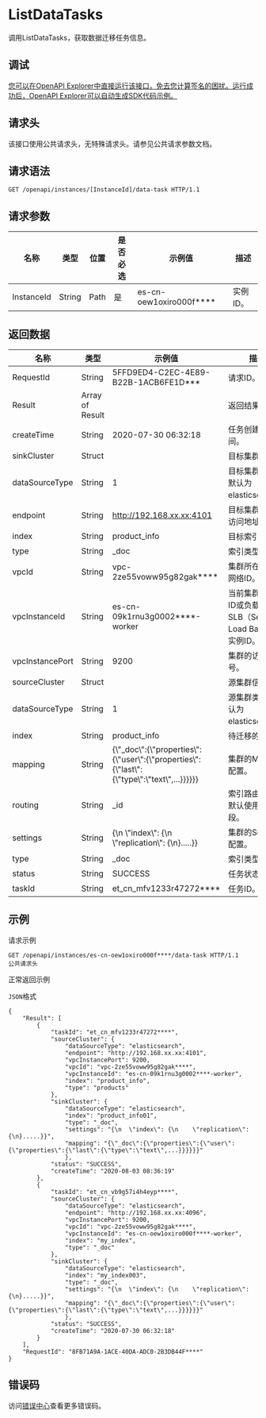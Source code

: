 # ListDataTasks

调用ListDataTasks，获取数据迁移任务信息。

## 调试

[您可以在OpenAPI Explorer中直接运行该接口，免去您计算签名的困扰。运行成功后，OpenAPI Explorer可以自动生成SDK代码示例。](https://api.aliyun.com/#product=elasticsearch&api=ListDataTasks&type=ROA&version=2017-06-13)

## 请求头

该接口使用公共请求头，无特殊请求头。请参见公共请求参数文档。

## 请求语法

```
GET /openapi/instances/[InstanceId]/data-task HTTP/1.1
```

## 请求参数

|名称|类型|位置|是否必选|示例值|描述|
|--|--|--|----|---|--|
|InstanceId|String|Path|是|es-cn-oew1oxiro000f\*\*\*\*|实例ID。 |

## 返回数据

|名称|类型|示例值|描述|
|--|--|---|--|
|RequestId|String|5FFD9ED4-C2EC-4E89-B22B-1ACB6FE1D\*\*\*|请求ID。 |
|Result|Array of Result| |返回结果。 |
|createTime|String|2020-07-30 06:32:18|任务创建的时间。 |
|sinkCluster|Struct| |目标集群信息。 |
|dataSourceType|String|1|目标集群类型。默认为elasticsearch。 |
|endpoint|String|http://192.168.xx.xx:4101|目标集群的公网访问地址。 |
|index|String|product\_info|目标索引。 |
|type|String|\_doc|索引类型。 |
|vpcId|String|vpc-2ze55voww95g82gak\*\*\*\*|集群所在的专有网络ID。 |
|vpcInstanceId|String|es-cn-09k1rnu3g0002\*\*\*\*-worker|当前集群的实例ID或负载均衡SLB（Server Load Balancer）实例ID。 |
|vpcInstancePort|String|9200|集群的访问端口号。 |
|sourceCluster|Struct| |源集群信息。 |
|dataSourceType|String|1|源集群类型。默认为elasticsearch。 |
|index|String|product\_info|待迁移的索引。 |
|mapping|String|\{\\"\_doc\\":\{\\"properties\\":\{\\"user\\":\{\\"properties\\":\{\\"last\\":\{\\"type\\":\\"text\\",...\}\}\}\}\}\}|集群的Mapping配置。 |
|routing|String|\_id|索引路由字段，默认使用主键字段。 |
|settings|String|\{\\n \\"index\\": \{\\n \\"replication\\": \{\\n\}.....\}\}|集群的Settings配置。 |
|type|String|\_doc|索引类型。 |
|status|String|SUCCESS|任务状态。 |
|taskId|String|et\_cn\_mfv1233r47272\*\*\*\*|任务ID。 |

## 示例

请求示例

```
GET /openapi/instances/es-cn-oew1oxiro000f****/data-task HTTP/1.1
公共请求头
```

正常返回示例

`JSON`格式

```
{
	"Result": [
		{
			"taskId": "et_cn_mfv1233r47272****",
			"sourceCluster": {
				"dataSourceType": "elasticsearch",
				"endpoint": "http://192.168.xx.xx:4101",
				"vpcInstancePort": 9200,
				"vpcId": "vpc-2ze55voww95g82gak****",
				"vpcInstanceId": "es-cn-09k1rnu3g0002****-worker",
				"index": "product_info",
				"type": "products"
			},
			"sinkCluster": {
				"dataSourceType": "elasticsearch",
				"index": "product_info01",
				"type": "_doc",
				"settings": "{\n  \"index\": {\n    \"replication\": {\n}.....}}",
				"mapping": "{\"_doc\":{\"properties\":{\"user\":{\"properties\":{\"last\":{\"type\":\"text\",...}}}}}}"
				},
			"status": "SUCCESS",
			"createTime": "2020-08-03 08:36:19"
		},
		{
			"taskId": "et_cn_vb9g57i4h4eyp****",
			"sourceCluster": {
				"dataSourceType": "elasticsearch",
				"endpoint": "http://192.168.xx.xx:4096",
				"vpcInstancePort": 9200,
				"vpcId": "vpc-2ze55voww95g82gak****",
				"vpcInstanceId": "es-cn-oew1oxiro000f****-worker",
				"index": "my_index",
				"type": "_doc"
			},
			"sinkCluster": {
				"dataSourceType": "elasticsearch",
				"index": "my_index003",
				"type": "_doc",
				"settings": "{\n  \"index\": {\n    \"replication\": {\n}.....}}",
				"mapping": "{\"_doc\":{\"properties\":{\"user\":{\"properties\":{\"last\":{\"type\":\"text\",...}}}}}}"
				},
			"status": "SUCCESS",	
			"createTime": "2020-07-30 06:32:18"
		}
	],
	"RequestId": "8FB71A9A-1ACE-40DA-ADC0-2B3DB44F****"
}
```

## 错误码

访问[错误中心](https://error-center.aliyun.com/status/product/elasticsearch)查看更多错误码。

